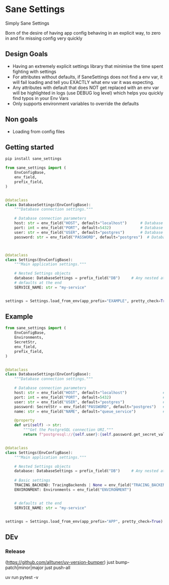 # Sane Settings

Simply Sane Settings

Born of the desire of having app config behaving in an explicit way, to zero in and fix missing config very quickly

## Design Goals

- Having an extremely explicit settings library that minimise the time spent fighting with settings
- For attributes without defaults, if SaneSettings does not find a env var, it will fail loading and tell you EXACTLY what env var it was expecting.
- Any attributes with default that does NOT get replaced with an env var will be highlighted in logs (use DEBUG log level) which helps you quickly find typos in your Env Vars
- Only supports environment variables to override the defaults 

## Non goals

- Loading from config files



## Getting started

```bash
pip install sane_settings
```


```python
from sane_settings import (
    EnvConfigBase,
    env_field,
    prefix_field,
)


@dataclass
class DatabaseSettings(EnvConfigBase):
    """Database connection settings."""

    # Database connection parameters
    host: str = env_field("HOST", default="localhost")      # Database host
    port: int = env_field("PORT", default=5432)             # Database port
    user: str = env_field("USER", default="postgres")       # Database user
    password: str = env_field("PASSWORD", default="postgres")  # Database password



@dataclass
class Settings(EnvConfigBase):
    """Main application settings."""

    # Nested Settings objects
    database: DatabaseSettings = prefix_field("DB")     # Any nested attribute will be EXAMPLE__DB__{attribute}
    # defaults at the end
    SERVICE_NAME: str = "my-service"


settings = Settings.load_from_env(app_prefix="EXAMPLE", pretty_check=True)
```

## Example


```python
from sane_settings import (
    EnvConfigBase,
    Environments,
    SecretStr,
    env_field,
    prefix_field,
)


@dataclass
class DatabaseSettings(EnvConfigBase):
    """Database connection settings."""

    # Database connection parameters
    host: str = env_field("HOST", default="localhost")                # APP_DB_HOST
    port: int = env_field("PORT", default=5432)                       # APP_DB_PORT
    user: str = env_field("USER", default="postgres")                 # APP_DB_USER
    password: SecretStr = env_field("PASSWORD", default="postgres")   # APP_DB_PASSWORD, will NOT show in logs unless you use DatabaseSettings().password.get_secret_value()
    name: str = env_field("NAME", default="queue_service")            # APP_DB_NAME

    @property
    def uri(self) -> str:
        """Get the PostgreSQL connection URI."""
        return f"postgresql://{self.user}:{self.password.get_secret_value()}@{self.host}:{self.port}/{self.name}?sslmode=allow"


@dataclass
class Settings(EnvConfigBase):
    """Main application settings."""

    # Nested Settings objects
    database: DatabaseSettings = prefix_field("DB")     # Any nested attribute will use APP_DB_{atribute}
    
    # Basic settings
    TRACING_BACKEND: TracingBackends | None = env_field("TRACING_BACKEND")
    ENVIRONMENT: Environments = env_field("ENVIRONMENT")                    # a default enum for your environments


    # defaults at the end
    SERVICE_NAME: str = "my-service"


settings = Settings.load_from_env(app_prefix="APP", pretty_check=True)
```



## DEv

### Release

(https://github.com/alltuner/uv-version-bumper)
just bump-patch|minor|major
just push-all

uv run pytest -v
